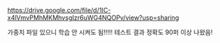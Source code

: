 https://drive.google.com/file/d/1IC-x4lVmvPMhMKMhvsgIzr6uWG4NQOPv/view?usp=sharing

가중치 파일 있으니 학습 안 시켜도 됨!!!!!
테스트 결과 정확도 90퍼 이상 나왔음!
